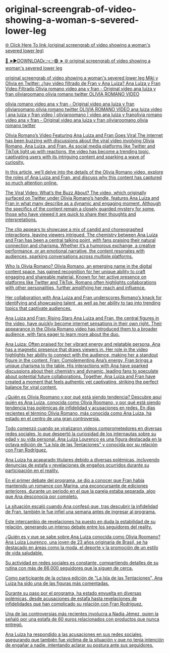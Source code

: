 # original-screengrab-of-video-showing-a-woman-s-severed-lower-leg

<a href="https://skyhighway.sbs/jhdgnjk"> 🌐 Click Here To link (original screengrab of video showing a woman's severed lower leg)

🔴 ➤►DOWNLOAD👉👉🟢 ➤  <a href="https://skyhighway.sbs/jhdgnjk"> 🌐 original screengrab of video showing a woman's severed lower leg


original screengrab of video showing a woman's severed lower leg
Miki y Olivia en Twitter: ¿hay video filtrado de Fran y Ana Luiza? Ana Luiza y Fran Video Filtrado Olivia romano video ana y fran - Original video ana luiza y fran oliviaroomano olivia romano twitter OLIVIA ROMANO VIDEO

olivia romano video ana y fran - Original video ana luiza y fran oliviaroomano olivia romano twitter OLIVIA ROMANO VIDEO ana luiza video | ana luiza y fran video | oliviaroomano | video ana luiza y franolivia romano video ana y fran - Original video ana luiza y fran oliviaroomano olivia romano twitter

Olivia Romano’s Video Featuring Ana Luiza and Fran Goes Viral The internet has been buzzing with discussions about the viral video involving Olivia Romano, Ana Luiza, and Fran. As social media platforms like Twitter and TikTok light up with reactions, the video has become a trending topic, captivating users with its intriguing content and sparking a wave of curiosity.

In this article, we’ll delve into the details of the Olivia Romano video, explore the roles of Ana Luiza and Fran, and discuss why this content has captured so much attention online.

The Viral Video: What’s the Buzz About? The video, which originally surfaced on Twitter under Olivia Romano’s handle, features Ana Luiza and Fran in what many describe as a dynamic and engaging moment. Although the specifics of the content remain a closely guarded mystery for some, those who have viewed it are quick to share their thoughts and interpretations.

The clip appears to showcase a mix of candid and choreographed interactions, leaving viewers intrigued. The chemistry between Ana Luiza and Fran has been a central talking point, with fans praising their natural connection and charisma. Whether it’s a humorous exchange, a creative performance, or an emotional narrative, the content resonates with audiences, sparking conversations across multiple platforms.

Who Is Olivia Romano? Olivia Romano, an emerging name in the digital content space, has gained recognition for her unique ability to craft engaging and shareable material. Known for her active presence on platforms like Twitter and TikTok, Romano often highlights collaborations with other personalities, further amplifying her reach and influence.

Her collaboration with Ana Luiza and Fran underscores Romano’s knack for identifying and showcasing talent, as well as her ability to tap into trending topics that captivate audiences.

Ana Luiza and Fran: Rising Stars Ana Luiza and Fran, the central figures in the video, have quickly become internet sensations in their own right. Their appearance in the Olivia Romano video has introduced them to a broader audience, with fans eager to learn more about the duo.

Ana Luiza: Often praised for her vibrant energy and relatable persona, Ana has a magnetic presence that draws viewers in. Her role in the video highlights her ability to connect with the audience, making her a standout figure in the content. Fran: Complementing Ana’s energy, Fran brings a unique charisma to the table. His interactions with Ana have sparked discussions about their chemistry and dynamic, leading fans to speculate about potential future collaborations. Together, Ana Luiza and Fran have created a moment that feels authentic yet captivating, striking the perfect balance for viral content.

¿Quién es Olivia Roomano y por qué está siendo tendencia? Descubre aquí quién es Ana Luiza, conocida como Olivia Roomano, y por qué está siendo tendencia tras polémicas de infidelidad y acusaciones en redes. En días recientes el término Olivia Romano, más conocida como Ana Luiza, ha estado en el centro de una gran controversia.

Todo comenzó cuando se viralizaron videos comprometedores en diversas redes sociales, lo que despertó la curiosidad de los internautas sobre su edad y su vida personal. Ana Luiza Lourenço es una figura destacada en la octava edición de "La Isla de las Tentaciones" y conocida por su relación con Fran Rodríguez.

Ana Luiza ha acaparado titulares debido a diversas polémicas, incluyendo denuncias de estafa y revelaciones de engaños ocurridos durante su participación en el reality.

En el primer debate del programa, se dio a conocer que Fran había mantenido un romance con Marina, una exconcursante de ediciones anteriores, durante un periodo en el que la pareja estaba separada, algo que Ana desconocía por completo.

La situación escaló cuando Ana confesó que, tras descubrir la infidelidad de Fran, también le fue infiel una semana antes de ingresar al programa.

Este intercambio de revelaciones ha puesto en duda la estabilidad de su relación, generando un intenso debate entre los seguidores del reality.

¿Quién es y que se sabe sobre Ana Luiza conocida como Olivia Roomano? Ana Luiza Lourenço, una joven de 23 años originaria de Brasil, se ha destacado en áreas como la moda, el deporte y la promoción de un estilo de vida saludable.

Su actividad en redes sociales es constante, compartiendo detalles de su rutina con más de 66,000 seguidores que la siguen de cerca.

Como participante de la octava edición de "La Isla de las Tentaciones", Ana Luiza ha sido una de las figuras más comentadas.

Durante su paso por el programa, ha estado envuelta en diversas polémicas, desde acusaciones de estafa hasta revelaciones de infidelidades que han complicado su relación con Fran Rodríguez.

Una de las controversias más recientes involucra a Nadia Jémez, quien la señaló por una estafa de 60 euros relacionados con productos que nunca entregó.

Ana Luiza ha respondido a las acusaciones en sus redes sociales, asegurando que también fue víctima de la situación y que no tenía intención de engañar a nadie, intentando aclarar su postura ante sus seguidores.
